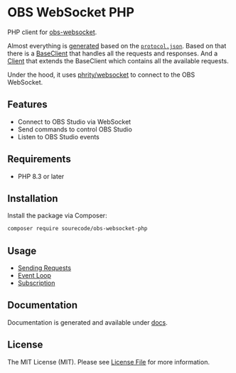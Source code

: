 
# OBS WebSocket PHP

PHP client for [obs-websocket](https://github.com/obsproject/obs-websocket).

Almost everything is [generated](./src/OBS/Protocol) based on the [`protocol.json`](https://github.com/obsproject/obs-websocket/blob/master/docs/generated/protocol.json).
Based on that there is a [BaseClient](./src/OBS/BaseClient.php) that handles all the requests and responses.
And a [Client](./src/OBS/Client.php) that extends the BaseClient which contains all the available requests.

Under the hood, it uses [phrity/websocket](https://github.com/sirn-se/websocket-php) to connect to the OBS WebSocket.

## Features

- Connect to OBS Studio via WebSocket
- Send commands to control OBS Studio
- Listen to OBS Studio events

## Requirements

- PHP 8.3 or later

## Installation

Install the package via Composer:

```bash
composer require sourecode/obs-websocket-php
```

## Usage

- [Sending Requests](examples/request.php)
- [Event Loop](examples/events.php)
- [Subscription](examples/subscription.php)

## Documentation

Documentation is generated and available under [docs](./docs/index.html).

## License

The MIT License (MIT). Please see [License File](LICENSE.md) for more information.
